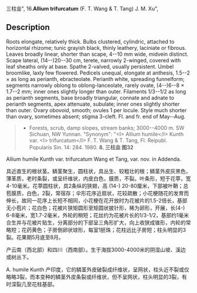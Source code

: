 三柱韭",
16.**Allium trifurcatum** (F. T. Wang & T. Tang) J. M. Xu",

## Description
Roots elongate, relatively thick. Bulbs clustered, cylindric, attached to horizontal rhizome; tunic grayish black, thinly leathery, laciniate or fibrous. Leaves broadly linear, shorter than scape, 4--10 mm wide, midvein distinct. Scape lateral, (14--)20--30 cm, terete, narrowly 2-winged, covered with leaf sheaths only at base. Spathe 2-valved, usually persistent. Umbel broomlike, laxly few flowered. Pedicels unequal, elongate at anthesis, 1.5--2 × as long as perianth, ebracteolate. Perianth white, spreading funnelform; segments narrowly oblong to oblong-lanceolate, rarely ovate, (4--)6--8 × 1.7--2 mm; inner ones slightly longer than outer. Filaments 1/3--1/2 as long as perianth segments, base broadly triangular, connate and adnate to perianth segments, apex attenuate, subulate; inner ones slightly shorter than outer. Ovary obovoid, smooth; ovules 1 per locule. Style much shorter than ovary, sometimes absent; stigma 3-cleft. Fl. and fr. end of May--Aug.

> * Forests, scrub, damp slopes, stream banks; 3000--4000 m. SW Sichuan, NW Yunnan.
  "Synonym": "&lt;I&gt; Allium humile&lt;/I&gt; Kunth var. &lt;I&gt; trifurcatum&lt;/I&gt; F. T. Wang &amp; T. Tang, Fl. Reipubl. Popularis Sin. 14: 284. 1980.
**8. 三柱韭  图32**

Allium humile Kunth var. trifurcatum Wang et Tang, var. nov. in Addenda.

具近直生的根状茎。鳞茎聚生，圆柱状，具丛生、较粗壮的根；鳞茎外皮灰黑色，薄革质，老时条裂，或呈纤维状，内皮白色，膜质，不裂。叶条形，短于花葶，宽4-10毫米。花葶圆柱状，具2条纵的狭翅，高 (14-) 20-80厘米，下部被叶鞘；总苞膜质，白色，2裂，常宿存；伞形花序近扇状，花较疏散；小花梗随花的发育而伸长，故同一花序上长短不相同，小花梗在花开放时为花被片的1.5-2倍长，基部无小苞片；花白色；花被片狭矩圆形至矩圆状披针形，稀为卵形，开展，长(4-) 6-8毫米，宽1.7-2毫米，外轮的稍短；花丝约为花被片长的1/3-1/2，基部约1毫米合生并与花被片贴生，分离部分的下部呈三角形扩大，向上收狭成锥形，内轮的常略短；花药黄色；子房倒卵状球形，每室1胚珠；花柱远比子房短；柱头明显的3裂。花果期5月底至8月。

产云南（西北部）和四川（西南部）。生于海拔3000-4000米的阴湿山坡、溪边或树丛下。

A. humile Kunth 产印度，它的鳞茎外皮破裂成纤维状，呈网状，柱头近不裂或仅略略3裂，而本变种的鳞茎外皮条裂或纤维状，但不呈网状，柱头明显的3裂，有时深裂几至花柱基部。
